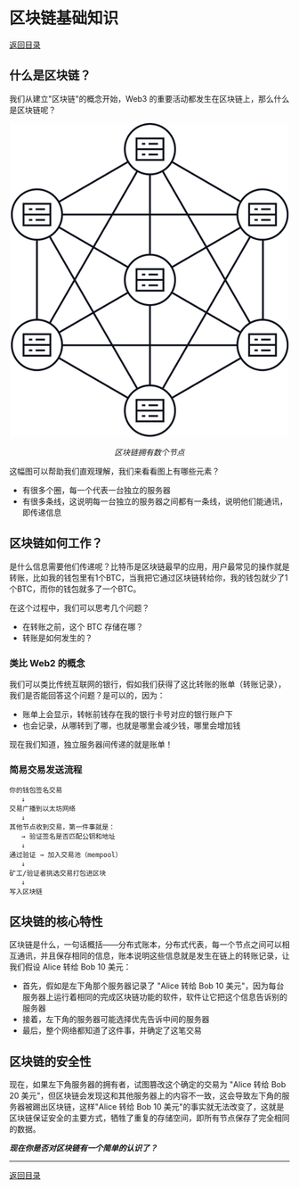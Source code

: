 # 区块链基础知识

[返回目录](../README.md) 

## 什么是区块链？

我们从建立"区块链"的概念开始，Web3 的重要活动都发生在区块链上，那么什么是区块链呢？

<div align="center">
  <img src="../images/blockchain.png" alt="区块链" width="500">
  <p><i>区块链拥有数个节点</i></p>
</div>

这幅图可以帮助我们直观理解，我们来看看图上有哪些元素？
- 有很多个圈，每一个代表一台独立的服务器
- 有很多条线，这说明每一台独立的服务器之间都有一条线，说明他们能通讯，即传递信息

## 区块链如何工作？

是什么信息需要他们传递呢？比特币是区块链最早的应用，用户最常见的操作就是转账，比如我的钱包里有1个BTC，当我把它通过区块链转给你，我的钱包就少了1个BTC，而你的钱包就多了一个BTC。

在这个过程中，我们可以思考几个问题？
- 在转账之前，这个 BTC 存储在哪？
- 转账是如何发生的？

### 类比 Web2 的概念

我们可以类比传统互联网的银行，假如我们获得了这比转账的账单（转账记录），我们是否能回答这个问题？是可以的，因为：
- 账单上会显示，转帐前钱存在我的银行卡号对应的银行账户下
- 也会记录，从哪转到了哪，也就是哪里会减少钱，哪里会增加钱

现在我们知道，独立服务器间传递的就是账单！

### 简易交易发送流程

```
你的钱包签名交易
   ↓
交易广播到以太坊网络
   ↓
其他节点收到交易，第一件事就是：
   → 验证签名是否匹配公钥和地址
   ↓
通过验证 → 加入交易池（mempool）
   ↓
矿工/验证者挑选交易打包进区块
   ↓
写入区块链
```

## 区块链的核心特性

区块链是什么，一句话概括——分布式账本，分布式代表，每一个节点之间可以相互通讯，并且保存相同的信息，账本说明这些信息就是发生在链上的转账记录，让我们假设 Alice 转给 Bob 10 美元：
- 首先，假如是左下角那个服务器记录了 "Alice 转给 Bob 10 美元"，因为每台服务器上运行着相同的完成区块链功能的软件，软件让它把这个信息告诉别的服务器
- 接着，左下角的服务器可能选择优先告诉中间的服务器
- 最后，整个网络都知道了这件事，并确定了这笔交易

## 区块链的安全性

现在，如果左下角服务器的拥有者，试图篡改这个确定的交易为 "Alice 转给 Bob 20 美元"，但区块链会发现这和其他服务器上的内容不一致，这会导致左下角的服务器被踢出区块链，这样"Alice 转给 Bob 10 美元"的事实就无法改变了，这就是区块链保证安全的主要方式，牺牲了重复的存储空间，即所有节点保存了完全相同的数据。

**_现在你是否对区块链有一个简单的认识了？_**

---

[返回目录](../README.md)
